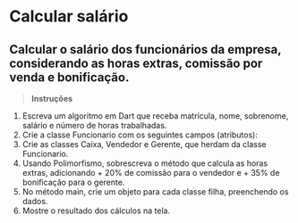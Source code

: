 # Calcular salário
## Calcular o salário dos funcionários da empresa, considerando as horas extras, comissão por venda e bonificação.
> **Instruções**
1. Escreva um algoritmo em Dart que receba matrícula, nome, sobrenome, salário e número de horas trabalhadas.
2. Crie a classe Funcionario com os seguintes campos (atributos):
3. Crie as classes Caixa, Vendedor e Gerente, que herdam da classe Funcionario.
4. Usando Polimorfismo, sobrescreva o método que calcula as horas extras, adicionando + 20% de comissão para o vendedor e + 35% de bonificação para o gerente.
5. No método main, crie um objeto para cada classe filha, preenchendo os dados.
6. Mostre o resultado dos cálculos na tela.